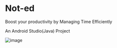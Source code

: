 # Not-ed

Boost your productivity by Managing Time Efficiently

An Android Studio(Java) Project


![image](https://user-images.githubusercontent.com/59475486/130221885-4fcbf634-382e-49b3-b7a2-c8cea8293304.png)
